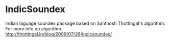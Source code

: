 # IndicSoundex
Indian laguage soundex package based on Santhosh Thottingal's algorithm. For more info on algorithm http://thottingal.in/blog/2009/07/26/indicsoundex/
